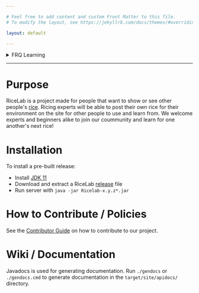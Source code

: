 ```yaml
---

# Feel free to add content and custom Front Matter to this file.
# To modify the layout, see https://jekyllrb.com/docs/themes/#overriding-theme-defaults

layout: default

---
```


<details>
  <summary>FRQ Learning</summary>

  <pre>
      FRQ 2  - We learned String manipulation (inserting at an index and removing first match)
      FRQ 3  - If statements and boolean expressions (if-else, && and || operations)
      FRQ 4  - for, while loops and nested loops
      FRQ 5  - Class accessor and mutator methods, static methods, this keyword
      FRQ 6  - Iterating over arrays, enhanced for loops
      FRQ 7  - Using ArrayLists, searching and sorting
      FRQ 8  - 2D arrays, nested loops
      FRQ 9  - Subclasses and super keyword, Overriding and Overloading, Polymorphism
      FRQ 10 - Recursion and recursive sorting
    </pre>
</details>

---

# Purpose
RiceLab is a project made for people that want to show or see other people's [rice](https://thatnixguy.github.io/posts/ricing/). Ricing experts will be able to post their own rice for their environment on the site for other people to use and learn from. We welcome experts and beginners alike to join our coummunity and learn for one another's next rice!

# Installation
To install a pre-built release:

- Install [JDK 11](https://adoptium.net/releases.html?variant=openjdk11)
- Download and extract a RiceLab [release](https://github.com/iskapoor/group-l/releases) file
- Run server with `java -jar Ricelab-x.y.z*.jar`

# How to Contribute / Policies
See the [Contributor Guide](/group-l/contributor-guide) on how to contribute to our project.

# Wiki / Documentation
Javadocs is used for generating documentation. Run `./gendocs` or `./gendocs.cmd` to generate documentation in the `target/site/apidocs/` directory.
